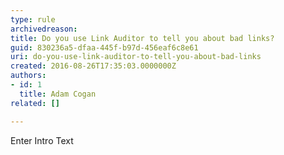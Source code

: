```yaml
---
type: rule
archivedreason: 
title: Do you use Link Auditor to tell you about bad links?
guid: 830236a5-dfaa-445f-b97d-456eaf6c8e61
uri: do-you-use-link-auditor-to-tell-you-about-bad-links
created: 2016-08-26T17:35:03.0000000Z
authors:
- id: 1
  title: Adam Cogan
related: []

---
```



Enter Intro Text
<br><excerpt class='endintro'></excerpt><br>



